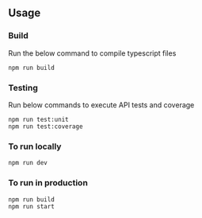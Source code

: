 ## Usage

### Build

Run the below command to compile typescript files
```
npm run build
```

### Testing
Run below commands to execute API tests and coverage
```
npm run test:unit
npm run test:coverage
```
### To run locally
```
npm run dev
```

### To run in production
```
npm run build
npm run start
```
